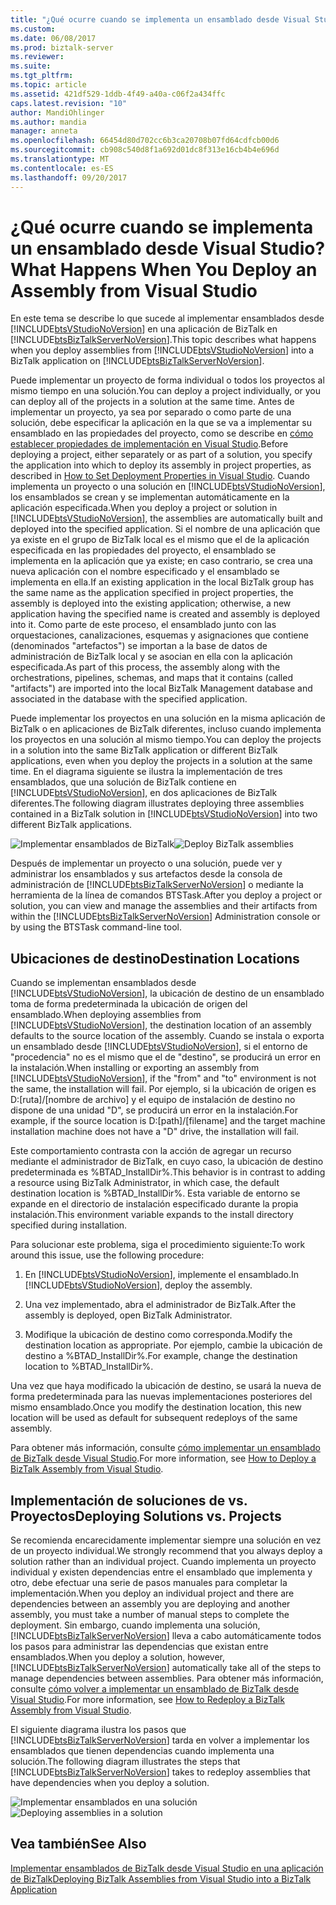 ```yaml
---
title: "¿Qué ocurre cuando se implementa un ensamblado desde Visual Studio | Documentos de Microsoft"
ms.custom: 
ms.date: 06/08/2017
ms.prod: biztalk-server
ms.reviewer: 
ms.suite: 
ms.tgt_pltfrm: 
ms.topic: article
ms.assetid: 421df529-1ddb-4f49-a40a-c06f2a434ffc
caps.latest.revision: "10"
author: MandiOhlinger
ms.author: mandia
manager: anneta
ms.openlocfilehash: 66454d80d702cc6b3ca20708b07fd64cdfcb00d6
ms.sourcegitcommit: cb908c540d8f1a692d01dc8f313e16cb4b4e696d
ms.translationtype: MT
ms.contentlocale: es-ES
ms.lasthandoff: 09/20/2017
---
```

# <a name="what-happens-when-you-deploy-an-assembly-from-visual-studio"></a><span data-ttu-id="1870d-102">¿Qué ocurre cuando se implementa un ensamblado desde Visual Studio?</span><span class="sxs-lookup"><span data-stu-id="1870d-102">What Happens When You Deploy an Assembly from Visual Studio</span></span>
<span data-ttu-id="1870d-103">En este tema se describe lo que sucede al implementar ensamblados desde [!INCLUDE[btsVStudioNoVersion](../includes/btsvstudionoversion-md.md)] en una aplicación de BizTalk en [!INCLUDE[btsBizTalkServerNoVersion](../includes/btsbiztalkservernoversion-md.md)].</span><span class="sxs-lookup"><span data-stu-id="1870d-103">This topic describes what happens when you deploy assemblies from [!INCLUDE[btsVStudioNoVersion](../includes/btsvstudionoversion-md.md)] into a BizTalk application on [!INCLUDE[btsBizTalkServerNoVersion](../includes/btsbiztalkservernoversion-md.md)].</span></span>  
  
 <span data-ttu-id="1870d-104">Puede implementar un proyecto de forma individual o todos los proyectos al mismo tiempo en una solución.</span><span class="sxs-lookup"><span data-stu-id="1870d-104">You can deploy a project individually, or you can deploy all of the projects in a solution at the same time.</span></span> <span data-ttu-id="1870d-105">Antes de implementar un proyecto, ya sea por separado o como parte de una solución, debe especificar la aplicación en la que se va a implementar su ensamblado en las propiedades del proyecto, como se describe en [cómo establecer propiedades de implementación en Visual Studio](../core/how-to-set-deployment-properties-in-visual-studio.md).</span><span class="sxs-lookup"><span data-stu-id="1870d-105">Before deploying a project, either separately or as part of a solution, you specify the application into which to deploy its assembly in project properties, as described in [How to Set Deployment Properties in Visual Studio](../core/how-to-set-deployment-properties-in-visual-studio.md).</span></span> <span data-ttu-id="1870d-106">Cuando implementa un proyecto o una solución en [!INCLUDE[btsVStudioNoVersion](../includes/btsvstudionoversion-md.md)], los ensamblados se crean y se implementan automáticamente en la aplicación especificada.</span><span class="sxs-lookup"><span data-stu-id="1870d-106">When you deploy a project or solution in [!INCLUDE[btsVStudioNoVersion](../includes/btsvstudionoversion-md.md)], the assemblies are automatically built and deployed into the specified application.</span></span> <span data-ttu-id="1870d-107">Si el nombre de una aplicación que ya existe en el grupo de BizTalk local es el mismo que el de la aplicación especificada en las propiedades del proyecto, el ensamblado se implementa en la aplicación que ya existe; en caso contrario, se crea una nueva aplicación con el nombre especificado y el ensamblado se implementa en ella.</span><span class="sxs-lookup"><span data-stu-id="1870d-107">If an existing application in the local BizTalk group has the same name as the application specified in project properties, the assembly is deployed into the existing application; otherwise, a new application having the specified name is created and assembly is deployed into it.</span></span> <span data-ttu-id="1870d-108">Como parte de este proceso, el ensamblado junto con las orquestaciones, canalizaciones, esquemas y asignaciones que contiene (denominados "artefactos") se importan a la base de datos de administración de BizTalk local y se asocian en ella con la aplicación especificada.</span><span class="sxs-lookup"><span data-stu-id="1870d-108">As part of this process, the assembly along with the orchestrations, pipelines, schemas, and maps that it contains (called "artifacts") are imported into the local BizTalk Management database and associated in the database with the specified application.</span></span>  
  
 <span data-ttu-id="1870d-109">Puede implementar los proyectos en una solución en la misma aplicación de BizTalk o en aplicaciones de BizTalk diferentes, incluso cuando implementa los proyectos en una solución al mismo tiempo.</span><span class="sxs-lookup"><span data-stu-id="1870d-109">You can deploy the projects in a solution into the same BizTalk application or different BizTalk applications, even when you deploy the projects in a solution at the same time.</span></span> <span data-ttu-id="1870d-110">En el diagrama siguiente se ilustra la implementación de tres ensamblados, que una solución de BizTalk contiene en [!INCLUDE[btsVStudioNoVersion](../includes/btsvstudionoversion-md.md)], en dos aplicaciones de BizTalk diferentes.</span><span class="sxs-lookup"><span data-stu-id="1870d-110">The following diagram illustrates deploying three assemblies contained in a BizTalk solution in [!INCLUDE[btsVStudioNoVersion](../includes/btsvstudionoversion-md.md)] into two different BizTalk applications.</span></span>  
  
 <span data-ttu-id="1870d-111">![Implementar ensamblados de BizTalk](../core/media/visualstudiodeploy.gif "VisualStudioDeploy")</span><span class="sxs-lookup"><span data-stu-id="1870d-111">![Deploy BizTalk assemblies](../core/media/visualstudiodeploy.gif "VisualStudioDeploy")</span></span>  
  
 <span data-ttu-id="1870d-112">Después de implementar un proyecto o una solución, puede ver y administrar los ensamblados y sus artefactos desde la consola de administración de [!INCLUDE[btsBizTalkServerNoVersion](../includes/btsbiztalkservernoversion-md.md)] o mediante la herramienta de la línea de comandos BTSTask.</span><span class="sxs-lookup"><span data-stu-id="1870d-112">After you deploy a project or solution, you can view and manage the assemblies and their artifacts from within the [!INCLUDE[btsBizTalkServerNoVersion](../includes/btsbiztalkservernoversion-md.md)] Administration console or by using the BTSTask command-line tool.</span></span>  
  
## <a name="destination-locations"></a><span data-ttu-id="1870d-113">Ubicaciones de destino</span><span class="sxs-lookup"><span data-stu-id="1870d-113">Destination Locations</span></span>  
 <span data-ttu-id="1870d-114">Cuando se implementan ensamblados desde [!INCLUDE[btsVStudioNoVersion](../includes/btsvstudionoversion-md.md)], la ubicación de destino de un ensamblado toma de forma predeterminada la ubicación de origen del ensamblado.</span><span class="sxs-lookup"><span data-stu-id="1870d-114">When deploying assemblies from [!INCLUDE[btsVStudioNoVersion](../includes/btsvstudionoversion-md.md)], the destination location of an assembly defaults to the source location of the assembly.</span></span> <span data-ttu-id="1870d-115">Cuando se instala o exporta un ensamblado desde [!INCLUDE[btsVStudioNoVersion](../includes/btsvstudionoversion-md.md)], si el entorno de "procedencia" no es el mismo que el de "destino", se producirá un error en la instalación.</span><span class="sxs-lookup"><span data-stu-id="1870d-115">When installing or exporting an assembly from [!INCLUDE[btsVStudioNoVersion](../includes/btsvstudionoversion-md.md)], if the "from" and "to" environment is not the same, the installation will fail.</span></span> <span data-ttu-id="1870d-116">Por ejemplo, si la ubicación de origen es D:[ruta]/[nombre de archivo] y el equipo de instalación de destino no dispone de una unidad "D", se producirá un error en la instalación.</span><span class="sxs-lookup"><span data-stu-id="1870d-116">For example, if the source location is D:[path]/[filename] and the target machine installation machine does not have a "D" drive, the installation will fail.</span></span>  
  
 <span data-ttu-id="1870d-117">Este comportamiento contrasta con la acción de agregar un recurso mediante el administrador de BizTalk, en cuyo caso, la ubicación de destino predeterminada es %BTAD_InstallDir%.</span><span class="sxs-lookup"><span data-stu-id="1870d-117">This behavior is in contrast to adding a resource using BizTalk Administrator, in which case, the default destination location is %BTAD_InstallDir%.</span></span> <span data-ttu-id="1870d-118">Esta variable de entorno se expande en el directorio de instalación especificado durante la propia instalación.</span><span class="sxs-lookup"><span data-stu-id="1870d-118">This environment variable expands to the install directory specified during installation.</span></span>  
  
 <span data-ttu-id="1870d-119">Para solucionar este problema, siga el procedimiento siguiente:</span><span class="sxs-lookup"><span data-stu-id="1870d-119">To work around this issue, use the following procedure:</span></span>  
  
1.  <span data-ttu-id="1870d-120">En [!INCLUDE[btsVStudioNoVersion](../includes/btsvstudionoversion-md.md)], implemente el ensamblado.</span><span class="sxs-lookup"><span data-stu-id="1870d-120">In [!INCLUDE[btsVStudioNoVersion](../includes/btsvstudionoversion-md.md)], deploy the assembly.</span></span>  
  
2.  <span data-ttu-id="1870d-121">Una vez implementado, abra el administrador de BizTalk.</span><span class="sxs-lookup"><span data-stu-id="1870d-121">After the assembly is deployed, open BizTalk Administrator.</span></span>  
  
3.  <span data-ttu-id="1870d-122">Modifique la ubicación de destino como corresponda.</span><span class="sxs-lookup"><span data-stu-id="1870d-122">Modify the destination location as appropriate.</span></span> <span data-ttu-id="1870d-123">Por ejemplo, cambie la ubicación de destino a %BTAD_InstallDir%.</span><span class="sxs-lookup"><span data-stu-id="1870d-123">For example, change the destination location to %BTAD_InstallDir%.</span></span>  
  
 <span data-ttu-id="1870d-124">Una vez que haya modificado la ubicación de destino, se usará la nueva de forma predeterminada para las nuevas implementaciones posteriores del mismo ensamblado.</span><span class="sxs-lookup"><span data-stu-id="1870d-124">Once you modify the destination location, this new location will be used as default for subsequent redeploys of the same assembly.</span></span>  
  
 <span data-ttu-id="1870d-125">Para obtener más información, consulte [cómo implementar un ensamblado de BizTalk desde Visual Studio](../core/how-to-deploy-a-biztalk-assembly-from-visual-studio.md).</span><span class="sxs-lookup"><span data-stu-id="1870d-125">For more information, see [How to Deploy a BizTalk Assembly from Visual Studio](../core/how-to-deploy-a-biztalk-assembly-from-visual-studio.md).</span></span>  
  
## <a name="deploying-solutions-vs-projects"></a><span data-ttu-id="1870d-126">Implementación de soluciones de vs. Proyectos</span><span class="sxs-lookup"><span data-stu-id="1870d-126">Deploying Solutions vs. Projects</span></span>  
 <span data-ttu-id="1870d-127">Se recomienda encarecidamente implementar siempre una solución en vez de un proyecto individual.</span><span class="sxs-lookup"><span data-stu-id="1870d-127">We strongly recommend that you always deploy a solution rather than an individual project.</span></span> <span data-ttu-id="1870d-128">Cuando implementa un proyecto individual y existen dependencias entre el ensamblado que implementa y otro, debe efectuar una serie de pasos manuales para completar la implementación.</span><span class="sxs-lookup"><span data-stu-id="1870d-128">When you deploy an individual project and there are dependencies between an assembly you are deploying and another assembly, you must take a number of manual steps to complete the deployment.</span></span> <span data-ttu-id="1870d-129">Sin embargo, cuando implementa una solución, [!INCLUDE[btsBizTalkServerNoVersion](../includes/btsbiztalkservernoversion-md.md)] lleva a cabo automáticamente todos los pasos para administrar las dependencias que existan entre ensamblados.</span><span class="sxs-lookup"><span data-stu-id="1870d-129">When you deploy a solution, however, [!INCLUDE[btsBizTalkServerNoVersion](../includes/btsbiztalkservernoversion-md.md)] automatically take all of the steps to manage dependencies between assemblies.</span></span> <span data-ttu-id="1870d-130">Para obtener más información, consulte [cómo volver a implementar un ensamblado de BizTalk desde Visual Studio](../core/how-to-redeploy-a-biztalk-assembly-from-visual-studio.md).</span><span class="sxs-lookup"><span data-stu-id="1870d-130">For more information, see [How to Redeploy a BizTalk Assembly from Visual Studio](../core/how-to-redeploy-a-biztalk-assembly-from-visual-studio.md).</span></span>  
  
 <span data-ttu-id="1870d-131">El siguiente diagrama ilustra los pasos que [!INCLUDE[btsBizTalkServerNoVersion](../includes/btsbiztalkservernoversion-md.md)] tarda en volver a implementar los ensamblados que tienen dependencias cuando implementa una solución.</span><span class="sxs-lookup"><span data-stu-id="1870d-131">The following diagram illustrates the steps that [!INCLUDE[btsBizTalkServerNoVersion](../includes/btsbiztalkservernoversion-md.md)] takes to redeploy assemblies that have dependencies when you deploy a solution.</span></span>  
  
 <span data-ttu-id="1870d-132">![Implementar ensamblados en una solución](../core/media/deployassemblies.gif "DeployAssemblies")</span><span class="sxs-lookup"><span data-stu-id="1870d-132">![Deploying assemblies in a solution](../core/media/deployassemblies.gif "DeployAssemblies")</span></span>  
  
## <a name="see-also"></a><span data-ttu-id="1870d-133">Vea también</span><span class="sxs-lookup"><span data-stu-id="1870d-133">See Also</span></span>  
 [<span data-ttu-id="1870d-134">Implementar ensamblados de BizTalk desde Visual Studio en una aplicación de BizTalk</span><span class="sxs-lookup"><span data-stu-id="1870d-134">Deploying BizTalk Assemblies from Visual Studio into a BizTalk Application</span></span>](../core/deploying-biztalk-assemblies-from-visual-studio-into-a-biztalk-application.md)